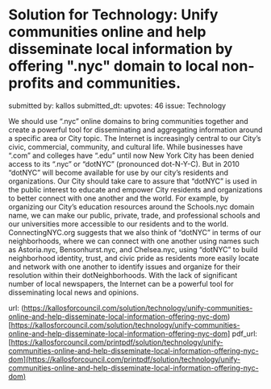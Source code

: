 # Solution for Technology: Unify communities online and help disseminate local information by offering ".nyc" domain to local non-profits and communities. #

submitted by: kallos
submitted_dt: 
upvotes: 46
issue: Technology

We should use “.nyc” online domains to bring communities together and create a powerful tool for disseminating and aggregating information around a specific area or City topic. The Internet is increasingly central to our City’s civic, commercial, community, and cultural life. While businesses have “.com” and colleges have “.edu” until now New York City has been denied access to its “.nyc” or “dotNYC” (pronounced dot-N-Y-C). But in 2010 “dotNYC” will become available for use by our city’s residents and organizations. Our City should take care to assure that “dotNYC” is used in the public interest to educate and empower City residents and organizations to better connect with one another and the world. For example, by organizing our City’s education resources around the Schools.nyc domain name, we can make our public, private, trade, and professional schools and our universities more accessible to our residents and to the world. ConnectingNYC.org suggests that we also think of “dotNYC” in terms of our neighborhoods, where we can connect with one another using names such as Astoria.nyc, Bensonhurst.nyc, and Chelsea.nyc, using “dotNYC” to build neighborhood identity, trust, and civic pride as residents more easily locate and network with one another to identify issues and organize for their resolution within their dotNeighborhoods. With the lack of significant number of local newspapers, the Internet can be a powerful tool for disseminating local news and opinions.

url: (https://kallosforcouncil.com/solution/technology/unify-communities-online-and-help-disseminate-local-information-offering-nyc-dom)[https://kallosforcouncil.com/solution/technology/unify-communities-online-and-help-disseminate-local-information-offering-nyc-dom]
pdf_url: [https://kallosforcouncil.com/printpdf/solution/technology/unify-communities-online-and-help-disseminate-local-information-offering-nyc-dom](https://kallosforcouncil.com/printpdf/solution/technology/unify-communities-online-and-help-disseminate-local-information-offering-nyc-dom)